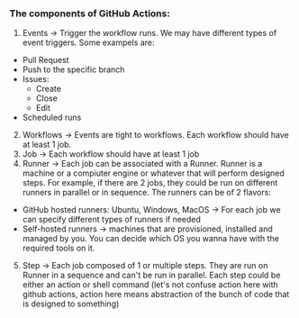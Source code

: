 ### The components of GitHub Actions:
1. Events -> Trigger the workflow runs. We may have different types of event triggers. Some exampels are:
  - Pull Request
  - Push to the specific branch
  - Issues:
    - Create
    - Close
    - Edit
  - Scheduled runs
2. Workflows -> Events are tight to workflows. Each workflow should have at least 1 job.
3. Job -> Each workflow should have at least 1 job
4. Runner -> Each job can be associated with a Runner. Runner is a machine or a compiuter engine or whatever that will perform designed steps. For example, if there are 2 jobs, they could be run on different runners in parallel or in sequence. The runners can be of 2 flavors:
  - GitHub hosted runners: Ubuntu, Windows, MacOS -> For each job we can specify different types of runners if needed
  - Self-hosted runners -> machines that are provisioned, installed and managed by you. You can decide which OS you wanna have with the required tools on it.
5. Step -> Each job composed of 1 or multiple steps. They are run on Runner in a sequence and can't be run in parallel. Each step could be either an action or shell command (let's not confuse action here with github actions, action here means abstraction of the bunch of code that is designed to something)

